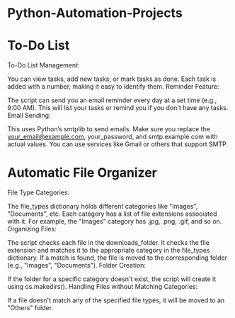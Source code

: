 # Python-Automation-Projects

# To-Do List
To-Do List Management:

You can view tasks, add new tasks, or mark tasks as done.
Each task is added with a number, making it easy to identify them.
Reminder Feature:

The script can send you an email reminder every day at a set time (e.g., 9:00 AM).
This will list your tasks or remind you if you don't have any tasks.
Email Sending:

This uses Python’s smtplib to send emails.
Make sure you replace the your_email@example.com, your_password, and smtp.example.com with actual values. You can use services like Gmail or others that support SMTP.

# Automatic File Organizer

File Type Categories:

The file_types dictionary holds different categories like "Images", "Documents", etc. Each category has a list of file extensions associated with it. For example, the "Images" category has .jpg, .png, .gif, and so on.
Organizing Files:

The script checks each file in the downloads_folder.
It checks the file extension and matches it to the appropriate category in the file_types dictionary.
If a match is found, the file is moved to the corresponding folder (e.g., "Images", "Documents").
Folder Creation:

If the folder for a specific category doesn't exist, the script will create it using os.makedirs().
Handling Files without Matching Categories:

If a file doesn't match any of the specified file types, it will be moved to an "Others" folder.
